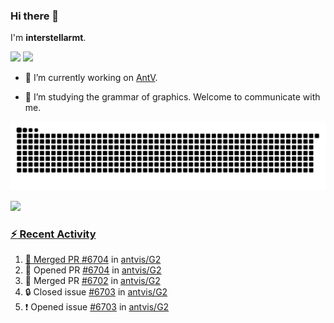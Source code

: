 ### Hi there 👋

I'm **interstellarmt**.

[![](https://img.shields.io/endpoint?url=https://awards.antv.vision/interstellarmt-g2-contributor.json)](https://github.com/antvis/g2)
[![](https://img.shields.io/endpoint?url=https://awards.antv.vision/interstellarmt-gpt-vis-contributor.json)](https://github.com/antvis/gpt-vis)

- 🔭 I’m currently working on [AntV](https://github.com/antvis).

- 📖 I’m studying the grammar of graphics. Welcome to communicate with me.

![](https://raw.githubusercontent.com/interstellarmt/interstellarmt/refs/heads/output/github-contribution-grid-snake.svg)
<div>
  <a href="https://github.com/interstellarmt">
  <img height="180em" src="https://github-readme-stats-eight-theta.vercel.app/api?username=interstellarmt&show_icons=true&include_all_commits=true&count_private=true&theme=tokyonight"/>
</div>
    
### :zap: Recent Activity

<!--START_SECTION:activity-->
1. 🎉 Merged PR [#6704](https://github.com/antvis/G2/pull/6704) in [antvis/G2](https://github.com/antvis/G2)
2. 💪 Opened PR [#6704](https://github.com/antvis/G2/pull/6704) in [antvis/G2](https://github.com/antvis/G2)
3. 🎉 Merged PR [#6702](https://github.com/antvis/G2/pull/6702) in [antvis/G2](https://github.com/antvis/G2)
4. 🔒 Closed issue [#6703](https://github.com/antvis/G2/issues/6703) in [antvis/G2](https://github.com/antvis/G2)
5. ❗ Opened issue [#6703](https://github.com/antvis/G2/issues/6703) in [antvis/G2](https://github.com/antvis/G2)
<!--END_SECTION:activity-->

